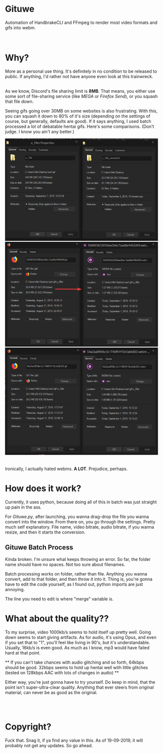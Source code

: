 # Gituwe
Automation of HandbrakeCLI and FFmpeg to render most video formats and gifs into webm.
<br>
<br>
<br>

# Why?
More as a personal use thing. It's definitely in no condition to be released to public. If anything, I'd rather not have anyone even look at this trainwreck.
<br>
<br>

As we know, Discord's file sharing limit is **8MB**. That means, you either use some sort of file-sharing service (like *MEGA* or *Firefox Send*), or you squash that file down. 

Seeing gifs going over 30MB on some websites is also frustrating. With this, you can squash it down to 80% of it's size (depending on the settings of course, but generally, defaults are good). If it says anything, I used batch processed a lot of debatable hentai gifs. Here's some comparisons.
(Don't judge. I know you ain't any better.)

![](/preview/Gituwe_1.png)
![](/preview/Gituwe_2.png)
![](/preview/Gituwe_3.png)
<br>
<br>
<br>
Ironically, I actually hated webms. **A LOT**. Prejudice, perhaps.

# How does it work?

Currently, it uses python, because doing all of this in batch was just straight up pain in the ass.

For *Gituwe.py*, after launching, you wanna drag-drop the file you wanna convert into the window. From there on, you go through the settings. Pretty much self explanatory. File name, video bitrate, audio bitrate, if you wanna resize, and then it starts the conversion.

## Gituwe Batch Process

Kinda broken. I'm unsure what keeps throwing an error. So far, the folder name should have no spaces. Not too sure about filenames.

Batch processing works on folder, rather than file. Anything you wanna convert, add to that folder, and then throw it into it. Thing is, you're gonna have to edit the code yourself, as I found out, python imports are just annoying.

The line you need to edit is where "merge" variable is.

# What about the quality??
To my surprise, video 1000kb/s seems to hold itself up pretty well. Going down seems to start giving artifacts. As for audio, it's using Opus, and even if you set that to "1", you'll feel like living in 90's, but it's understandable. Usually, 16kb/s is even good. As much as I know, mp3 would have failed hard at that point.

** If you can't take chances with audio glitching and so forth, 64kbps should be good. 32kbps seems to hold up hentai well with little glitches (tested on 128kbps AAC with lots of changes in audio) **

Either way, you're just gonna have to try yourself. Do keep in mind, that the point isn't super-ultra-clear quality. Anything that ever steers from original material, can never be as good as the original.

<br>
<br>

# Copyright?
Fuck that. Snag it, if ya find any value in this. As of 19-09-2019, it will probably not get any updates. So go ahead.

